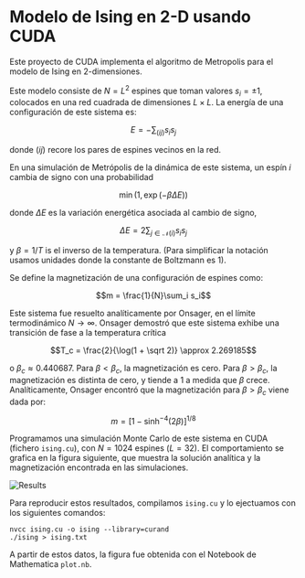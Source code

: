 # Modelo de Ising en 2-D usando CUDA

Este proyecto de CUDA implementa el algoritmo de Metropolis para el modelo de Ising en 2-dimensiones.

Este modelo consiste de $N = L^2$ espines que toman valores $s_i=\pm1$, colocados en una red cuadrada de dimensiones $L\times L$.
La energía de una configuración de este sistema es:

$$E = -\sum_{(ij)} s_is_j$$

donde $(ij)$ recore los pares de espines vecinos en la red.

En una simulación de Metrópolis de la dinámica de este sistema, un espín $i$ cambia de signo con una probabilidad

$$\min(1, \exp(-\beta\Delta E))$$

donde $\Delta E$ es la variación energética asociada al cambio de signo,

$$\Delta E = 2\sum_{j\in \mathcal N(i)} s_i s_j$$

y $\beta=1/T$ is el inverso de la temperatura.
(Para simplificar la notación usamos unidades donde la constante de Boltzmann es 1).

Se define la magnetización de una configuración de espines como:

$$m = \frac{1}{N}\sum_i s_i$$

Este sistema fue resuelto analíticamente por Onsager, en el límite termodinámico $N\rightarrow\infty$.
Onsager demostró que este sistema exhibe una transición de fase a la temperatura crítica

$$T_c = \frac{2}{\log(1 + \sqrt 2)} \approx 2.269185$$

o $\beta_c\approx0.440687$.
Para $\beta<\beta_c$, la magnetización es cero.
Para $\beta>\beta_c$, la magnetización es distinta de cero, y tiende a 1 a medida que $\beta$ crece.
Analíticamente, Onsager encontró que la magnetización para $\beta>\beta_c$ viene dada por:

$$m = [1-\sinh^{-4}(2\beta)]^{1/8}$$

Programamos una simulación Monte Carlo de este sistema en CUDA (fichero `ising.cu`), con $N=1024$ espines ($L=32$).
El comportamiento se grafica en la figura siguiente, que muestra la solución analítica y la magnetización encontrada en las simulaciones.

![Results](https://ibb.co/FJsVjzm "Results")

Para reproducir estos resultados, compilamos `ising.cu` y lo ejectuamos con los siguientes comandos:

```
nvcc ising.cu -o ising --library=curand
./ising > ising.txt 
```

A partir de estos datos, la figura fue obtenida con el Notebook de Mathematica `plot.nb`.
